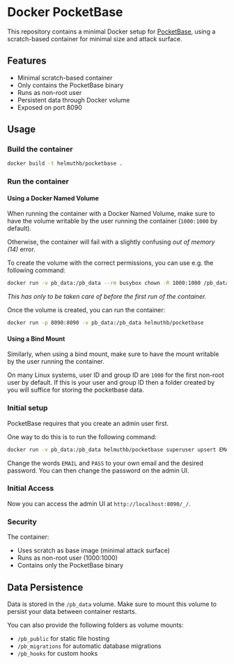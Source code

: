 # Docker PocketBase

This repository contains a minimal Docker setup for [PocketBase](https://pocketbase.io/), using a scratch-based container for minimal size and attack surface.

## Features

- Minimal scratch-based container
- Only contains the PocketBase binary
- Runs as non-root user
- Persistent data through Docker volume
- Exposed on port 8090

## Usage

### Build the container

```bash
docker build -t helmuthb/pocketbase .
```

### Run the container

#### Using a Docker Named Volume

When running the container with a Docker Named Volume,
make sure to have the volume writable by the user running the container (`1000:1000` by default).

Otherwise, the container will fail with a slightly confusing _out of memory (14)_ error.

To create the volume with the correct permissions, you can use
e.g. the following command:

```bash
docker run -v pb_data:/pb_data --rm busybox chown -R 1000:1000 /pb_data
```

_This has only to be taken care of before the first run of the container._

Once the volume is created, you can run the container:

```bash
docker run -p 8090:8090 -v pb_data:/pb_data helmuthb/pocketbase
```

#### Using a Bind Mount

Similarly, when using a bind mount, make sure to have the mount writable by the user running the container.

On many Linux systems, user ID and group ID are `1000` for the first
non-root user by default.
If this is your user and group ID then a folder created by you will suffice for storing the pocketbase data.

### Initial setup

PocketBase requires that you create an admin user first.

One way to do this is to run the following command:

```bash
docker run -v pb_data:/pb_data helmuthb/pocketbase superuser upsert EMAIL PASS
```

Change the words `EMAIL` and `PASS` to your own email and the desired password.
You can then change the password on the admin UI.

### Initial Access

Now you can access the admin UI at `http://localhost:8090/_/`.

### Security

The container:
- Uses scratch as base image (minimal attack surface)
- Runs as non-root user (1000:1000)
- Contains only the PocketBase binary

## Data Persistence

Data is stored in the `/pb_data` volume. Make sure to mount this volume to persist your data between container restarts.

You can also provide the following folders as volume mounts:

* `/pb_public` for static file hosting
* `/pb_migrations` for automatic database migrations
* `/pb_hooks` for custom hooks

